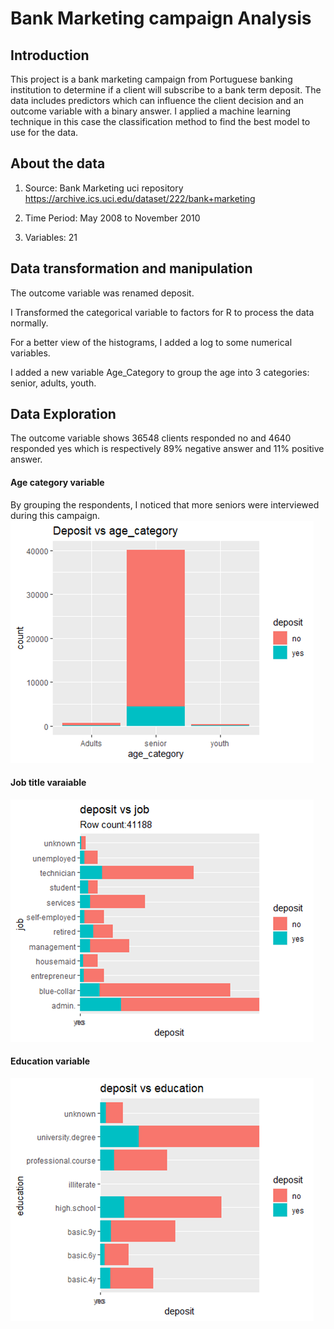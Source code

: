 # Bank Marketing campaign Analysis

## Introduction
This project is a bank marketing campaign from Portuguese banking institution to determine if a client will subscribe to a bank term deposit. The data includes predictors which can influence the client decision and an outcome variable with a binary answer. I applied a machine learning technique in this case the classification method to find the best model to use for the data. 

## About the data

 1. Source: Bank Marketing uci repository
        https://archive.ics.uci.edu/dataset/222/bank+marketing
        
 2. Time Period: May 2008 to November 2010
   
 3. Variables: 21

## Data transformation and manipulation

The outcome variable was renamed deposit.

I Transformed the categorical variable to factors for R to process the data normally.

For a better view of the histograms, I added a log to some numerical variables.

I added a new variable Age_Category to group the age into 3 categories: senior, adults, youth.


## Data Exploration
The outcome variable shows 36548 clients responded no and 4640 responded yes which is respectively 89% negative answer and 11% positive answer.

#### Age category variable
By grouping the respondents, I noticed that more seniors were interviewed during this campaign.
![Age category](https://github.com/dansakoc/Image/blob/master/Deposit%20vs%20Age_cateogry.png?raw=true)


#### Job title varaiable
![](https://github.com/dansakoc/Image/blob/master/Deposit%20vs%20Job.png?raw=true)

#### Education variable
![](https://github.com/dansakoc/Image/blob/master/Deposit%20vs%20Education.png?raw=true)







